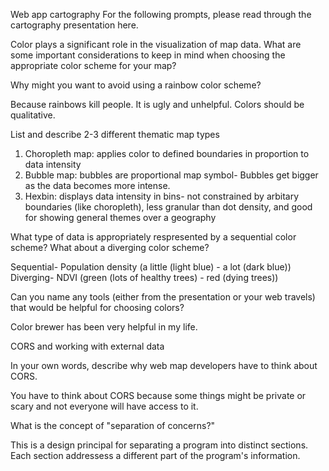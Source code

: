 
Web app cartography For the following prompts, please read through the cartography presentation here.

Color plays a significant role in the visualization of map data. What are some important considerations to keep in mind when choosing the appropriate color scheme for your map?

Why might you want to avoid using a rainbow color scheme?

Because rainbows kill people. It is ugly and unhelpful. Colors should be qualitative. 

List and describe 2-3 different thematic map types

1. Choropleth map: applies color to defined boundaries in proportion to data intensity 
2. Bubble map: bubbles are proportional map symbol- Bubbles get bigger as the data becomes more intense. 
3. Hexbin: displays data intensity in bins- not constrained by arbitary boundaries (like choropleth), less granular  than dot density, and good for showing general themes over a geography


What type of data is appropriately respresented by a sequential color scheme? What about a diverging color scheme?

Sequential- Population density (a little (light blue) - a lot (dark blue))
Diverging- NDVI (green (lots of healthy trees) - red (dying trees)) 


Can you name any tools (either from the presentation or your web travels) that would be helpful for choosing colors?

Color  brewer has been very helpful in my life. 


CORS and working with external data

In your own words, describe why web map developers have to think about CORS.

You have to think about CORS because some things might be private or scary and not everyone will have access to it. 

What is the concept of "separation of concerns?"

This is a design principal for separating a program into distinct sections. Each section addressess a different part of the program's information. 


